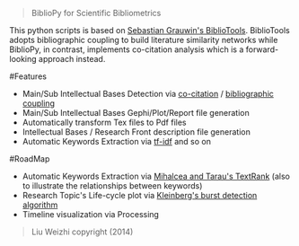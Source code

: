 > BiblioPy for Scientific Bibliometrics 

This python scripts is based on [Sebastian Grauwin's BiblioTools](http://www.sebastian-grauwin.com/?page_id=492). BiblioTools adopts bibliographic coupling to build literature similarity networks while BiblioPy, in contrast, implements co-citation analysis which is a forward-looking approach instead.

#Features
- Main/Sub Intellectual Bases Detection via [co-citation](http://en.wikipedia.org/wiki/Co-citation) / [bibliographic coupling](http://en.wikipedia.org/wiki/Bibliographic_coupling)
- Main/Sub Intellectual Bases Gephi/Plot/Report file generation 
- Automatically transform Tex files to Pdf files
- Intellectual Bases / Research Front description file generation
- Automatic Keywords Extraction via [tf-idf](http://en.wikipedia.org/wiki/Tf-idf) and so on

#RoadMap
- Automatic Keywords Extraction via [Mihalcea and Tarau's TextRank](http://acl.ldc.upenn.edu/acl2004/emnlp/pdf/Mihalcea.pdf) (also to illustrate the relationships between keywords)
- Research Topic's Life-cycle plot via [Kleinberg's burst detection algorithm](http://www.cs.cornell.edu/home/kleinber/bhs.pdf)
- Timeline visualization via Processing

> Liu Weizhi copyright (2014)

